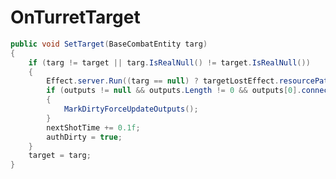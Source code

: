 <Badge type="danger" text="Carbon Compatible"/><Badge type="warning" text="Oxide Compatible"/>
# OnTurretTarget
```csharp
public void SetTarget(BaseCombatEntity targ)
{
	if (targ != target || targ.IsRealNull() != target.IsRealNull())
	{
		Effect.server.Run((targ == null) ? targetLostEffect.resourcePath : targetAcquiredEffect.resourcePath, base.transform.position, UnityEngine.Vector3.up);
		if (outputs != null && outputs.Length != 0 && outputs[0].connectedTo.Get() != null)
		{
			MarkDirtyForceUpdateOutputs();
		}
		nextShotTime += 0.1f;
		authDirty = true;
	}
	target = targ;
}

```
